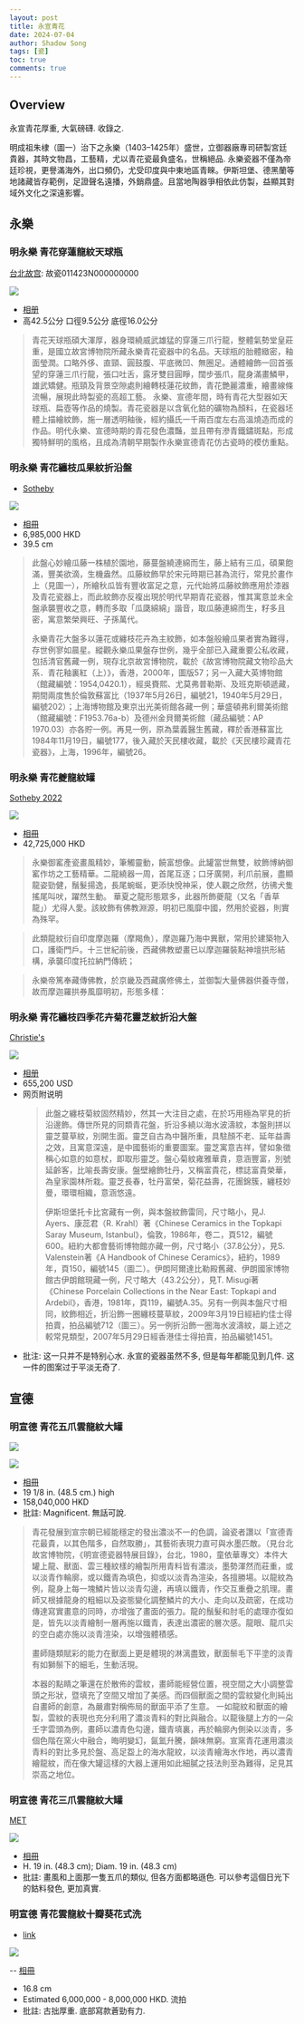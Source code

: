 ```yaml
---
layout: post
title: 永宣青花
date: 2024-07-04
author: Shadow Song
tags: [瓷]
toc: true
comments: true
---
```


## Overview

永宣青花厚重, 大氣磅礴. 收錄之. 

明成祖朱棣（圖一）治下之永樂（1403–1425年）盛世，立御器廠專司研製宮廷貴器，其時文物昌，工藝精，尤以青花瓷最負盛名，世稱絕品. 永樂瓷器不僅為帝廷珍視，更譽滿海外，出口頻仍，尤受印度與中東地區青睞。伊斯坦堡、德黑蘭等地諸藏皆存範例，足證聲名遠播，外銷鼎盛。且當地陶器爭相依此仿製，益顯其對域外文化之深遠影響。

## 永樂

### 明永樂 青花穿蓮龍紋天球瓶

[台北故宫](https://digitalarchive.npm.gov.tw/Collection/Detail/26825?dep=U): 故瓷011423N000000000

![](https://lh3.googleusercontent.com/pw/AP1GczNIDcss-0zApd_YblehRUrNbVx1BKE72n4_RbV_dNQq6CAWcZTe7M-djOjm3cLyU6HF_VKuwuMSpOQGpWUDjjO-rI_FwWAwOS7dKG0L4Rj3VbAJbv3riUMgZaNurt4Lk3LrEJoMzieRJB97NL6XCpRu2A=w966-h1294-s-no-gm?authuser=0)

- [相册](https://photos.app.goo.gl/8drAqULfqqEo4MS26)
- 高42.5公分 口徑9.5公分 底徑16.0公分

> 青花天球瓶碩大渾厚，器身環繞威武雄猛的穿蓮三爪行龍，整體氣勢堂皇莊重，是國立故宮博物院所藏永樂青花瓷器中的名品。天球瓶的胎體緻密，釉面瑩潤。口略外侈、直頸、圓鼓腹、平底微凹、無圈足。通體繪飾一回首張望的穿蓮三爪行龍，張口吐舌，露牙雙目圓睜，闊步張爪，龍身滿畫鱗甲，雄武矯健。瓶頸及背景空隙處則繪轉枝蓮花紋飾，青花艷麗濃重，繪畫線條流暢，展現此時製瓷的高超工藝。 永樂、宣德年間，時有青花大型器如天球瓶、扁壺等作品的燒製。青花瓷器是以含氧化鈷的礦物為顏料，在瓷器坯體上描繪紋飾，施一層透明釉後，經約攝氏一千兩百度左右高溫燒造而成的作品。明代永樂、宣德時期的青花發色濃豔，並且帶有滲青鐵鏽斑點，形成獨特鮮明的風格，且成為清朝早期製作永樂宣德青花仿古瓷時的模仿重點。


### 明永樂 青花纏枝瓜果紋折沿盤

- [Sotheby](https://www.sothebys.com/en/buy/auction/2023/the-leshantang-collection-treasures-of-chinese-art-from-the-tsai-i-ming-collection/a-very-rare-and-finely-painted-blue-and-white)

![](https://lh3.googleusercontent.com/pw/AP1GczNMnaz2nCZIzxAH9YxomjBt61oVFtlYgSi2EGXTYHbaDpX0orsMbqUVUe8jb8R9RKryTsO-7Q7PzrvcFNRABBwh6mjZKTUovEIAtAV1WPnVUX7Xrhqygx0BAJWSrAej8LgwO-yDuprkDdqqB8my7gsyLw=w1294-h1294-s-no-gm?authuser=0)

- [相冊](https://photos.app.goo.gl/ThW2typDQdfLE7hF7)
- 6,985,000 HKD
- 39.5 cm

> 此盤心妙繪瓜藤一株植於園地，藤蔓盤繞連綿而生，藤上結有三瓜，碩果飽滿，豐美欲滴，生機盎然。瓜藤紋飾早於宋元時期已甚為流行，常見於畫作上（見圖一），所繪秋瓜皆有豐收富足之意，元代始將瓜藤紋飾應用於漆器及青花瓷器上，而此紋飾亦反複出現於明代早期青花瓷器，惟其寓意並未全盤承襲豐收之意，轉而多取「瓜瓞綿綿」諧音，取瓜藤連綿而生，籽多且密，寓意繁榮興旺、子孫萬代。
> 
> 永樂青花大盤多以蓮花或纏枝花卉為主紋飾，如本盤般繪瓜果者實為難得，存世例寥如晨星。縱觀永樂瓜果盤存世例，幾乎全部已入藏重要公私收藏，包括清官舊藏一例，現存北京故宮博物院，載於《故宮博物院藏文物珍品大系．青花釉裏紅（上）》，香港，2000年，圖版57；另一入藏大英博物館（館藏編號：1954,0420.1），經吳賚熙、尤莫弗普勒斯、及班克斯頓遞藏，期間兩度售於倫敦蘇富比（1937年5月26日，編號21，1940年5月29日，編號202）；上海博物館及東京出光美術館各藏一例；華盛頓弗利爾美術館（館藏編號：F1953.76a-b）及德州金貝爾美術館（藏品編號：AP 1970.03）亦各貯一例。再見一例，原為葉義醫生舊藏，釋於香港蘇富比1984年11月19日，編號177，後入藏於天民樓收藏，載於《天民樓珍藏青花瓷器》，上海，1996年，編號26。


### 明永樂 青花夔龍紋罐

[Sotheby 2022](https://www.sothebys.com/en/buy/auction/2022/gems-of-imperial-porcelain-from-the-private-collection-of-joseph-lau/an-exceptional-and-possibly-unique-large-blue-and)

![](https://lh3.googleusercontent.com/pw/AP1GczNr3kntJ7fuCnfBF5-LEeUs58IWHSEtjpdX6AMpE81nqm8aSbY-cBhvEc3cyT7L1cT2fAr49j0VrhmiEazU_DXDTlX2-QnBoLK2fp7J4qehPIG-uo6OYog-S1DqewzGTx2JXFPjbrTIxDWBb1Fz0cGmDQ=w1294-h1294-s-no-gm?authuser=0)

- [相冊](https://photos.app.goo.gl/RMStEZSuPp4qqvAs9)
- 42,725,000 HKD

> 永樂御窰產瓷畫風精妙，筆觸靈動，饒富想像。此罐當世無雙，紋飾博納御窰作坊之工藝精華。二龍繞器一周，首尾互逐；口牙廣開，利爪前展，盡顯龍姿勁健，鬚髮揚逸，長尾蜿蜒，更添快悅神采，使人觀之欣然，彷彿犬隻搖尾叫吠，躍然生動。
> 華夏之龍形態眾多，此器所飾夔龍（又名「香草龍」）尤得人愛。該紋飾有佛教淵源，明初已風靡中國，然用於瓷器，則實為殊罕。

> 此類龍紋衍自印度摩迦羅（摩羯魚），摩迦羅乃海中異獸，常用於建築物入口，護衛門戶。十三世紀前後，西藏佛教塑畫已以摩迦羅裝點神壇拱形結構，承襲印度托拉納門傳統；

> 永樂帝篤奉藏傳佛教，於京畿及西藏廣修佛土，並御製大量佛器供養寺僧，故而摩迦羅拱券風靡明初，形態多樣：


### 明永樂 青花纏枝四季花卉菊花靈芝紋折沿大盤

[Christie's](https://www.christies.com.cn/zh/lot/lot-6524523?ldp_breadcrumb=back)

![](https://lh3.googleusercontent.com/pw/AP1GczPPTexNo1ztz_327QXXS7RxvwxXBJdqjmklStd_JClR0FjknEFV-BvqRU3vd_3giB-98JUZmMUsi1_F5JxOq2LuQs6jrR7YYLTqrSUcE7smi7Pgxw1pViE16Hg2peWgpx0iwIe90AeEwRXn3MKJNRug7Q=w971-h1294-s-no-gm?authuser=0)

- [相册](https://photos.app.goo.gl/vuShFMuNgTuAZt5F9)
- 655,200 USD
- 网页附说明
	> 此盤之纏枝菊紋固然精妙，然其一大注目之處，在於巧用極為罕見的折沿邊飾。傳世所見的同類青花盤，折沿多繞以海水波濤紋，本盤則拼以靈芝蔓草紋，別開生面。靈芝自古為中醫所重，具駐顏不老、延年益壽之效，且寓意深遠，是中國藝術的重要圖案。靈芝寓意吉祥，譬如象徵稱心如意的如意杖，即取形靈芝。盤心菊紋雍雅華貴，意涵豐富，別號延齡客，比喻長壽安康。盤壁繪飾牡丹，又稱富貴花，標誌富貴榮華，為皇家園林所栽。靈芝長春，牡丹富榮，菊花益壽，花團錦簇，纏枝妙曼，環環相織，意涵悠遠。
	> 
	> 伊斯坦堡托卡比宮藏有一例，與本盤紋飾雷同，尺寸略小，見J. Ayers、康蕊君（R. Krahl）著《Chinese Ceramics in the Topkapi Saray Museum, Istanbul》，倫敦，1986年，卷二，頁512，編號600。紐約大都會藝術博物館亦藏一例，尺寸略小（37.8公分），見S. Valenstein著《A Handbook of Chinese Ceramics》，紐約，1989年，頁150，編號145（圖二）。伊朗阿爾達比勒殿舊藏、伊朗國家博物館古伊朗館現藏一例，尺寸略大（43.2公分），見T. Misugi著《Chinese Porcelain Collections in the Near East: Topkapi and Ardebil》，香港，1981年，頁119，編號A.35。另有一例與本盤尺寸相同，紋飾相近，折沿飾一圈纏枝蔓草紋，2009年3月19日經紐約佳士得拍賣，拍品編號712（圖三）。另一例折沿飾一圈海水波濤紋，屬上述之較常見類型，2007年5月29日經香港佳士得拍賣，拍品編號1451。
- 批注: 这一只并不是特别心水. 永宣的瓷器虽然不多, 但是每年都能见到几件.  这一件的图案过于平淡无奇了. 


## 宣德

### 明宣德 青花五爪雲龍紋大罐

![](https://lh3.googleusercontent.com/pw/AP1GczMiKpP3Mk2ila5R_JuSjRwveHu02eN2qayL9aZ85EVjNqtvu9g39a_mazalaKBuyIKyaSfw80_yyzMm37NYFfrzkK6vmqOn4MJQdh0kqkSySQ2a0zn1mhQFVygC2sYiY1Rzz43-gKTLy1FgckKZbvdnfQ=w1002-h1294-s-no-gm?authuser=0)

![](https://lh3.googleusercontent.com/pw/AP1GczNTNvhQaXghfXq5sR-jGERPXZibRTP8cIT_XLo3W7pPQoBskAc759Rki5xa8Ic_h2kCuFqhkqBCx5IC_HA5EhXAphz3__s4B9-w6ouatDNuGCYHpo09K9EcPkbd-YfB6rYRM15k10tPtWgSHgQGenAmSA=w1707-h413-s-no-gm?authuser=0)

- [相冊](https://photos.app.goo.gl/TpPk6wKtwwCvFbc27)
- 19 1/8 in. (48.5 cm.) high
- 158,040,000 HKD
- 批註: Magnificent.  無話可說. 

> 青花發展到宣宗朝已經能穩定的發出濃淡不一的色調，論瓷者讚以「宣德青花最貴，以其色階多，自然取勝」，其藝術表現力直可與水墨匹敵。（見台北故宮博物院，《明宣德瓷器特展目錄》，台北，1980，童依華專文）本件大罐上龍、獸面、雲三種紋樣的繪製所用青料皆有濃淡，墨勢渾然而莊重，或以淡青作輪廓，或以鐵青為填色，抑或以淡青為渲染，各擅勝場。以龍紋為例，龍身上每一塊鱗片皆以淡青勾邊，再填以鐵青，作交互重疊之肌理。畫師又根據龍身的粗細以及姿態變化調整鱗片的大小、走向以及疏密，在成功傳達寫實畫意的同時，亦增強了畫面的張力。龍的鬚髮和肘毛的處理亦復如是，皆先以淡青繪制一層再施以鐵青，表達出濃密的層次感。龍眼、龍爪尖的空白處亦施以淡青渲染，以增強體積感。
> 
> 畫師隨類賦彩的能力在獸面上更是體現的淋漓盡致，獸面鬃毛下平塗的淡青有如獅鬃下的細毛，生動活現。
> 
> 本器的點睛之筆還在於散佈的雲紋，畫師能經營位置，視空間之大小調整雲頭之形狀，暨填充了空間又增加了美感。而四個獸面之間的雲紋變化則純出自畫師的創意，為嚴肅對稱佈局的獸面平添了生意。 一如龍紋和獸面的繪製，雲紋的表現也充分利用了濃淡青料的對比與融合。以龍後腿上方的一朵壬字雲頭為例，畫師以濃青色勾邊，鐵青填裏，再於輪廓內側染以淡青，多個色階在窯火中融合，晦明變幻，氤氳升騰，韻味無窮。宣窯青花運用濃淡青料的對比多見於盤、高足盌上的海水龍紋，以淡青繪海水作地，再以濃青繪龍紋，而在像大罐這樣的大器上運用如此細膩之技法則至為難得，足見其崇高之地位。

### 明宣德 青花三爪雲龍紋大罐

[MET](https://www.metmuseum.org/art/collection/search/39666)

![](https://lh3.googleusercontent.com/pw/AP1GczMO-Poo4-7RfyvXLlp7CopTp7o-BS8qd30UkxAm4pZqHnHkpehLZpb3IP_taH-OmhVUYqThGspLJTjbWN3eD4aoxMgDvG2zkXvvucV0B07SVH7JiHF8UbGCSVUQaosMmCTK5CKIY-fW1Odo9bMl0G1nTQ=w970-h1294-s-no-gm?authuser=0)

- [相冊](https://photos.app.goo.gl/ficQ8wcEQTHnBtPG9)
- H. 19 in. (48.3 cm); Diam. 19 in. (48.3 cm)
- 批註: 畫風和上面那一隻五爪的類似, 但各方面都略遜色. 可以參考這個日光下的鈷料發色, 更加真實. 

### 明宣德 青花雲龍紋十瓣葵花式洗

- [link](https://www.sothebys.com/en/buy/auction/2024/the-dragon-emperor-chinese-art/a-superb-and-rare-blue-and-white-dragon-brush)

![](https://lh3.googleusercontent.com/pw/AP1GczOYUowDEHD4Ps2m3fu_q-i0-nw5G-lGxq-Uc28Ha54HcTvxBUlmKGXXm3xCbznarLD2qdZqrkb0e7jB1nX38iOAIHsPd5xYfqW06F2OcCangcD79xWRoBqR-qtbo7x9EM84yOv9ncuigb-_Tz5o2CnfGQ=w915-h1294-s-no-gm?authuser=0)

-- [相冊](https://photos.app.goo.gl/MkESpwWDPWq45ipx8)
- 16.8 cm
- Estimated 6,000,000 - 8,000,000 HKD. 流拍
- 批註: 古拙厚重. 底部寫款蒼勁有力. 

